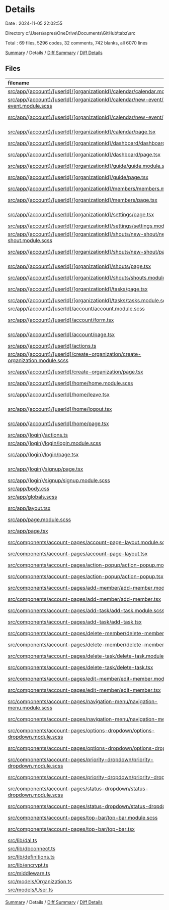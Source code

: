 # Details

Date : 2024-11-05 22:02:55

Directory c:\\Users\\apres\\OneDrive\\Documents\\GitHub\\tabz\\src

Total : 69 files,  5296 codes, 32 comments, 742 blanks, all 6070 lines

[Summary](results.md) / Details / [Diff Summary](diff.md) / [Diff Details](diff-details.md)

## Files
| filename | language | code | comment | blank | total |
| :--- | :--- | ---: | ---: | ---: | ---: |
| [src/app/(account)/[userId]/[organizationId]/calendar/calendar.module.scss](/src/app/(account)/%5BuserId%5D/%5BorganizationId%5D/calendar/calendar.module.scss) | SCSS | 283 | 0 | 62 | 345 |
| [src/app/(account)/[userId]/[organizationId]/calendar/new-event/new-event.module.scss](/src/app/(account)/%5BuserId%5D/%5BorganizationId%5D/calendar/new-event/new-event.module.scss) | SCSS | 118 | 0 | 20 | 138 |
| [src/app/(account)/[userId]/[organizationId]/calendar/new-event/page.tsx](/src/app/(account)/%5BuserId%5D/%5BorganizationId%5D/calendar/new-event/page.tsx) | TypeScript JSX | 53 | 0 | 1 | 54 |
| [src/app/(account)/[userId]/[organizationId]/calendar/page.tsx](/src/app/(account)/%5BuserId%5D/%5BorganizationId%5D/calendar/page.tsx) | TypeScript JSX | 224 | 1 | 0 | 225 |
| [src/app/(account)/[userId]/[organizationId]/dashboard/dashboard.module.scss](/src/app/(account)/%5BuserId%5D/%5BorganizationId%5D/dashboard/dashboard.module.scss) | SCSS | 127 | 1 | 25 | 153 |
| [src/app/(account)/[userId]/[organizationId]/dashboard/page.tsx](/src/app/(account)/%5BuserId%5D/%5BorganizationId%5D/dashboard/page.tsx) | TypeScript JSX | 113 | 0 | 1 | 114 |
| [src/app/(account)/[userId]/[organizationId]/guide/guide.module.scss](/src/app/(account)/%5BuserId%5D/%5BorganizationId%5D/guide/guide.module.scss) | SCSS | 42 | 0 | 7 | 49 |
| [src/app/(account)/[userId]/[organizationId]/guide/page.tsx](/src/app/(account)/%5BuserId%5D/%5BorganizationId%5D/guide/page.tsx) | TypeScript JSX | 146 | 0 | 2 | 148 |
| [src/app/(account)/[userId]/[organizationId]/members/members.module.scss](/src/app/(account)/%5BuserId%5D/%5BorganizationId%5D/members/members.module.scss) | SCSS | 286 | 0 | 53 | 339 |
| [src/app/(account)/[userId]/[organizationId]/members/page.tsx](/src/app/(account)/%5BuserId%5D/%5BorganizationId%5D/members/page.tsx) | TypeScript JSX | 121 | 5 | 11 | 137 |
| [src/app/(account)/[userId]/[organizationId]/settings/page.tsx](/src/app/(account)/%5BuserId%5D/%5BorganizationId%5D/settings/page.tsx) | TypeScript JSX | 135 | 0 | 2 | 137 |
| [src/app/(account)/[userId]/[organizationId]/settings/settings.module.scss](/src/app/(account)/%5BuserId%5D/%5BorganizationId%5D/settings/settings.module.scss) | SCSS | 187 | 0 | 40 | 227 |
| [src/app/(account)/[userId]/[organizationId]/shouts/new-shout/new-shout.module.scss](/src/app/(account)/%5BuserId%5D/%5BorganizationId%5D/shouts/new-shout/new-shout.module.scss) | SCSS | 116 | 0 | 20 | 136 |
| [src/app/(account)/[userId]/[organizationId]/shouts/new-shout/page.tsx](/src/app/(account)/%5BuserId%5D/%5BorganizationId%5D/shouts/new-shout/page.tsx) | TypeScript JSX | 45 | 0 | 1 | 46 |
| [src/app/(account)/[userId]/[organizationId]/shouts/page.tsx](/src/app/(account)/%5BuserId%5D/%5BorganizationId%5D/shouts/page.tsx) | TypeScript JSX | 121 | 1 | 1 | 123 |
| [src/app/(account)/[userId]/[organizationId]/shouts/shouts.module.scss](/src/app/(account)/%5BuserId%5D/%5BorganizationId%5D/shouts/shouts.module.scss) | SCSS | 293 | 0 | 52 | 345 |
| [src/app/(account)/[userId]/[organizationId]/tasks/page.tsx](/src/app/(account)/%5BuserId%5D/%5BorganizationId%5D/tasks/page.tsx) | TypeScript JSX | 119 | 1 | 5 | 125 |
| [src/app/(account)/[userId]/[organizationId]/tasks/tasks.module.scss](/src/app/(account)/%5BuserId%5D/%5BorganizationId%5D/tasks/tasks.module.scss) | SCSS | 121 | 0 | 28 | 149 |
| [src/app/(account)/[userId]/account/account.module.scss](/src/app/(account)/%5BuserId%5D/account/account.module.scss) | SCSS | 114 | 0 | 20 | 134 |
| [src/app/(account)/[userId]/account/form.tsx](/src/app/(account)/%5BuserId%5D/account/form.tsx) | TypeScript JSX | 53 | 8 | 6 | 67 |
| [src/app/(account)/[userId]/account/page.tsx](/src/app/(account)/%5BuserId%5D/account/page.tsx) | TypeScript JSX | 21 | 0 | 2 | 23 |
| [src/app/(account)/[userId]/actions.ts](/src/app/(account)/%5BuserId%5D/actions.ts) | TypeScript | 147 | 2 | 21 | 170 |
| [src/app/(account)/[userId]/create-organization/create-organization.module.scss](/src/app/(account)/%5BuserId%5D/create-organization/create-organization.module.scss) | SCSS | 71 | 0 | 12 | 83 |
| [src/app/(account)/[userId]/create-organization/page.tsx](/src/app/(account)/%5BuserId%5D/create-organization/page.tsx) | TypeScript JSX | 40 | 0 | 5 | 45 |
| [src/app/(account)/[userId]/home/home.module.scss](/src/app/(account)/%5BuserId%5D/home/home.module.scss) | SCSS | 118 | 0 | 24 | 142 |
| [src/app/(account)/[userId]/home/leave.tsx](/src/app/(account)/%5BuserId%5D/home/leave.tsx) | TypeScript JSX | 14 | 0 | 2 | 16 |
| [src/app/(account)/[userId]/home/logout.tsx](/src/app/(account)/%5BuserId%5D/home/logout.tsx) | TypeScript JSX | 13 | 0 | 1 | 14 |
| [src/app/(account)/[userId]/home/page.tsx](/src/app/(account)/%5BuserId%5D/home/page.tsx) | TypeScript JSX | 57 | 0 | 9 | 66 |
| [src/app/(login)/actions.ts](/src/app/(login)/actions.ts) | TypeScript | 108 | 0 | 20 | 128 |
| [src/app/(login)/login/login.module.scss](/src/app/(login)/login/login.module.scss) | SCSS | 83 | 0 | 17 | 100 |
| [src/app/(login)/login/page.tsx](/src/app/(login)/login/page.tsx) | TypeScript JSX | 45 | 0 | 7 | 52 |
| [src/app/(login)/signup/page.tsx](/src/app/(login)/signup/page.tsx) | TypeScript JSX | 50 | 0 | 7 | 57 |
| [src/app/(login)/signup/signup.module.scss](/src/app/(login)/signup/signup.module.scss) | SCSS | 71 | 0 | 12 | 83 |
| [src/app/body.css](/src/app/body.css) | CSS | 5 | 0 | 0 | 5 |
| [src/app/globals.scss](/src/app/globals.scss) | SCSS | 35 | 4 | 4 | 43 |
| [src/app/layout.tsx](/src/app/layout.tsx) | TypeScript JSX | 20 | 0 | 4 | 24 |
| [src/app/page.module.scss](/src/app/page.module.scss) | SCSS | 191 | 0 | 42 | 233 |
| [src/app/page.tsx](/src/app/page.tsx) | TypeScript JSX | 111 | 1 | 2 | 114 |
| [src/components/account-pages/account-page-layout.module.scss](/src/components/account-pages/account-page-layout.module.scss) | SCSS | 23 | 0 | 7 | 30 |
| [src/components/account-pages/account-page-layout.tsx](/src/components/account-pages/account-page-layout.tsx) | TypeScript JSX | 21 | 0 | 5 | 26 |
| [src/components/account-pages/action-popup/action-popup.module.scss](/src/components/account-pages/action-popup/action-popup.module.scss) | SCSS | 22 | 0 | 3 | 25 |
| [src/components/account-pages/action-popup/action-popup.tsx](/src/components/account-pages/action-popup/action-popup.tsx) | TypeScript JSX | 8 | 0 | 1 | 9 |
| [src/components/account-pages/add-member/add-member.module.scss](/src/components/account-pages/add-member/add-member.module.scss) | SCSS | 62 | 0 | 9 | 71 |
| [src/components/account-pages/add-member/add-member.tsx](/src/components/account-pages/add-member/add-member.tsx) | TypeScript JSX | 13 | 0 | 1 | 14 |
| [src/components/account-pages/add-task/add-task.module.scss](/src/components/account-pages/add-task/add-task.module.scss) | SCSS | 71 | 0 | 13 | 84 |
| [src/components/account-pages/add-task/add-task.tsx](/src/components/account-pages/add-task/add-task.tsx) | TypeScript JSX | 42 | 0 | 1 | 43 |
| [src/components/account-pages/delete-member/delete-member.module.scss](/src/components/account-pages/delete-member/delete-member.module.scss) | SCSS | 57 | 0 | 9 | 66 |
| [src/components/account-pages/delete-member/delete-member.tsx](/src/components/account-pages/delete-member/delete-member.tsx) | TypeScript JSX | 12 | 0 | 1 | 13 |
| [src/components/account-pages/delete-task/delete-task.module.scss](/src/components/account-pages/delete-task/delete-task.module.scss) | SCSS | 46 | 0 | 7 | 53 |
| [src/components/account-pages/delete-task/delete-task.tsx](/src/components/account-pages/delete-task/delete-task.tsx) | TypeScript JSX | 12 | 0 | 2 | 14 |
| [src/components/account-pages/edit-member/edit-member.module.scss](/src/components/account-pages/edit-member/edit-member.module.scss) | SCSS | 75 | 0 | 14 | 89 |
| [src/components/account-pages/edit-member/edit-member.tsx](/src/components/account-pages/edit-member/edit-member.tsx) | TypeScript JSX | 27 | 0 | 1 | 28 |
| [src/components/account-pages/navigation-menu/navigation-menu.module.scss](/src/components/account-pages/navigation-menu/navigation-menu.module.scss) | SCSS | 251 | 5 | 48 | 304 |
| [src/components/account-pages/navigation-menu/navigation-menu.tsx](/src/components/account-pages/navigation-menu/navigation-menu.tsx) | TypeScript JSX | 116 | 0 | 4 | 120 |
| [src/components/account-pages/options-dropdown/options-dropdown.module.scss](/src/components/account-pages/options-dropdown/options-dropdown.module.scss) | SCSS | 59 | 0 | 8 | 67 |
| [src/components/account-pages/options-dropdown/options-dropdown.tsx](/src/components/account-pages/options-dropdown/options-dropdown.tsx) | TypeScript JSX | 25 | 0 | 1 | 26 |
| [src/components/account-pages/priority-dropdown/priority-dropdown.module.scss](/src/components/account-pages/priority-dropdown/priority-dropdown.module.scss) | SCSS | 27 | 0 | 7 | 34 |
| [src/components/account-pages/priority-dropdown/priority-dropdown.tsx](/src/components/account-pages/priority-dropdown/priority-dropdown.tsx) | TypeScript JSX | 10 | 0 | 1 | 11 |
| [src/components/account-pages/status-dropdown/status-dropdown.module.scss](/src/components/account-pages/status-dropdown/status-dropdown.module.scss) | SCSS | 28 | 0 | 7 | 35 |
| [src/components/account-pages/status-dropdown/status-dropdown.tsx](/src/components/account-pages/status-dropdown/status-dropdown.tsx) | TypeScript JSX | 10 | 0 | 1 | 11 |
| [src/components/account-pages/top-bar/top-bar.module.scss](/src/components/account-pages/top-bar/top-bar.module.scss) | SCSS | 33 | 1 | 7 | 41 |
| [src/components/account-pages/top-bar/top-bar.tsx](/src/components/account-pages/top-bar/top-bar.tsx) | TypeScript JSX | 10 | 0 | 2 | 12 |
| [src/lib/dal.ts](/src/lib/dal.ts) | TypeScript | 14 | 0 | 5 | 19 |
| [src/lib/dbconnect.ts](/src/lib/dbconnect.ts) | TypeScript | 35 | 0 | 6 | 41 |
| [src/lib/definitions.ts](/src/lib/definitions.ts) | TypeScript | 38 | 0 | 6 | 44 |
| [src/lib/encrypt.ts](/src/lib/encrypt.ts) | TypeScript | 24 | 0 | 4 | 28 |
| [src/middleware.ts](/src/middleware.ts) | TypeScript | 29 | 2 | 7 | 38 |
| [src/models/Organization.ts](/src/models/Organization.ts) | TypeScript | 13 | 0 | 3 | 16 |
| [src/models/User.ts](/src/models/User.ts) | TypeScript | 66 | 0 | 3 | 69 |

[Summary](results.md) / Details / [Diff Summary](diff.md) / [Diff Details](diff-details.md)
